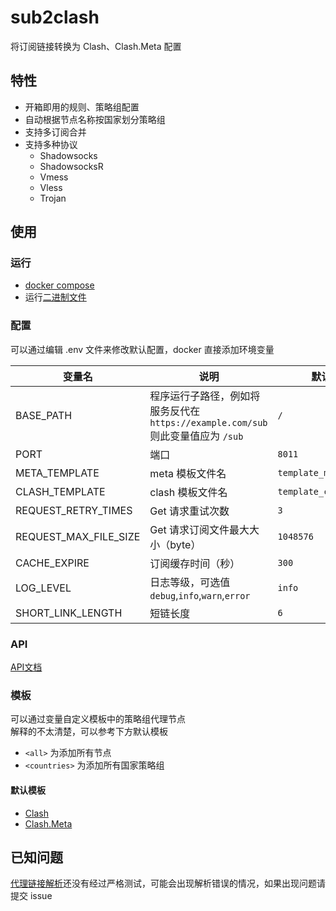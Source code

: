 # sub2clash

将订阅链接转换为 Clash、Clash.Meta 配置

## 特性

- 开箱即用的规则、策略组配置
- 自动根据节点名称按国家划分策略组
- 支持多订阅合并
- 支持多种协议
    - Shadowsocks
    - ShadowsocksR
    - Vmess
    - Vless
    - Trojan

## 使用

### 运行

- [docker compose](./docker-compose.yml)
- 运行[二进制文件](https://github.com/nitezs/sub2clash/releases/latest)

### 配置

可以通过编辑 .env 文件来修改默认配置，docker 直接添加环境变量

| 变量名                   | 说明                                                        | 默认值                   |
|-----------------------|-----------------------------------------------------------|-----------------------|
| BASE_PATH             | 程序运行子路径，例如将服务反代在 `https://example.com/sub` 则此变量值应为 `/sub` | `/`                   |
| PORT                  | 端口                                                        | `8011`                |
| META_TEMPLATE         | meta 模板文件名                                                | `template_meta.yaml`  |
| CLASH_TEMPLATE        | clash 模板文件名                                               | `template_clash.yaml` |
| REQUEST_RETRY_TIMES   | Get 请求重试次数                                                | `3`                   |
| REQUEST_MAX_FILE_SIZE | Get 请求订阅文件最大大小（byte）                                      | `1048576`             |
| CACHE_EXPIRE          | 订阅缓存时间（秒）                                                 | `300`                 |
| LOG_LEVEL             | 日志等级，可选值 `debug`,`info`,`warn`,`error`                    | `info`                |
| SHORT_LINK_LENGTH     | 短链长度                                                      | `6`                   |

### API

[API文档](./API_README.md)

### 模板

可以通过变量自定义模板中的策略组代理节点  
解释的不太清楚，可以参考下方默认模板

- `<all>` 为添加所有节点
- `<countries>` 为添加所有国家策略组

#### 默认模板

- [Clash](./templates/template_clash.yaml)
- [Clash.Meta](./templates/template_meta.yaml)

## 已知问题

[代理链接解析](./parser)还没有经过严格测试，可能会出现解析错误的情况，如果出现问题请提交 issue
